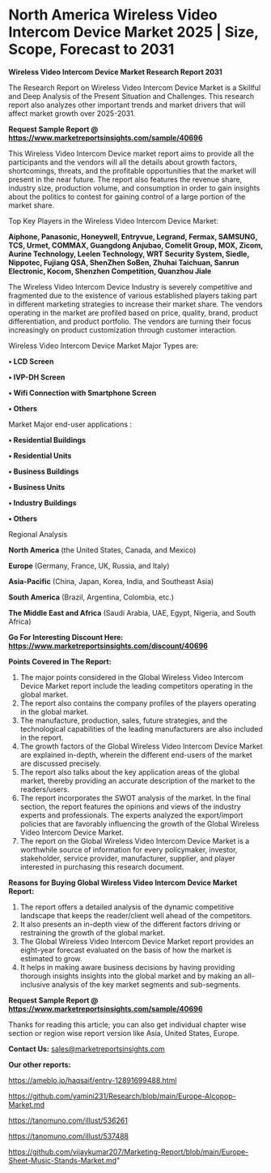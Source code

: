 # North America Wireless Video Intercom Device Market 2025 | Size, Scope, Forecast to 2031

<strong>Wireless Video Intercom Device Market Research Report 2031</strong>

The Research Report on Wireless Video Intercom Device Market is a Skillful and Deep Analysis of the Present Situation and Challenges. This research report also analyzes other important trends and market drivers that will affect market growth over 2025-2031.

<strong>Request Sample Report @ <a href=https://www.marketreportsinsights.com/sample/40696>https://www.marketreportsinsights.com/sample/40696</a></strong>

This Wireless Video Intercom Device market report aims to provide all the participants and the vendors will all the details about growth factors, shortcomings, threats, and the profitable opportunities that the market will present in the near future. The report also features the revenue share, industry size, production volume, and consumption in order to gain insights about the politics to contest for gaining control of a large portion of the market share.

Top Key Players in the Wireless Video Intercom Device Market:

<strong>Aiphone, Panasonic, Honeywell, Entryvue, Legrand, Fermax, SAMSUNG, TCS, Urmet, COMMAX, Guangdong Anjubao, Comelit Group, MOX, Zicom, Aurine Technology, Leelen Technology, WRT Security System, Siedle, Nippotec, Fujiang QSA, ShenZhen SoBen, Zhuhai Taichuan, Sanrun Electronic, Kocom, Shenzhen Competition, Quanzhou Jiale</strong>

The Wireless Video Intercom Device Industry is severely competitive and fragmented due to the existence of various established players taking part in different marketing strategies to increase their market share. The vendors operating in the market are profiled based on price, quality, brand, product differentiation, and product portfolio. The vendors are turning their focus increasingly on product customization through customer interaction.

Wireless Video Intercom Device Market Major Types are:

<strong>•  LCD Screen

•  IVP-DH Screen

•  Wifi Connection with Smartphone Screen

•  Others</strong>

Market Major end-user applications :

<strong>•  Residential Buildings

•  Residential Units

•  Business Buildings

•  Business Units

•  Industry Buildings

•  Others</strong>

Regional Analysis

</u><strong><b>North America</b></strong> (the United States, Canada, and Mexico)

<strong><b>Europe </b></strong>(Germany, France, UK, Russia, and Italy)

<strong><b>Asia-Pacific</b></strong> (China, Japan, Korea, India, and Southeast Asia)

<strong><b>South America</b></strong> (Brazil, Argentina, Colombia, etc.)

<strong><b>The Middle East and Africa</b></strong> (Saudi Arabia, UAE, Egypt, Nigeria, and South Africa)

<strong>Go For Interesting Discount Here: <a href=https://www.marketreportsinsights.com/discount/40696>https://www.marketreportsinsights.com/discount/40696</a></strong>

<strong>Points Covered in The Report:</strong>
<ol>
  <li>The major points considered in the Global Wireless Video Intercom Device Market report include the leading competitors operating in the global market.</li>
  <li>The report also contains the company profiles of the players operating in the global market.</li>
  <li>The manufacture, production, sales, future strategies, and the technological capabilities of the leading manufacturers are also included in the report.</li>
  <li>The growth factors of the Global Wireless Video Intercom Device Market are explained in-depth, wherein the different end-users of the market are discussed precisely.</li>
  <li>The report also talks about the key application areas of the global market, thereby providing an accurate description of the market to the readers/users.</li>
  <li>The report incorporates the SWOT analysis of the market. In the final section, the report features the opinions and views of the industry experts and professionals. The experts analyzed the export/import policies that are favorably influencing the growth of the Global Wireless Video Intercom Device Market.</li>
  <li>The report on the Global Wireless Video Intercom Device Market is a worthwhile source of information for every policymaker, investor, stakeholder, service provider, manufacturer, supplier, and player interested in purchasing this research document.</li>
</ol>
<strong>Reasons for Buying Global Wireless Video Intercom Device Market Report:</strong>

<ol>
  <li>The report offers a detailed analysis of the dynamic competitive landscape that keeps the reader/client well ahead of the competitors.</li>
  <li>It also presents an in-depth view of the different factors driving or restraining the growth of the global market.</li>
  <li>The Global Wireless Video Intercom Device Market report provides an eight-year forecast evaluated on the basis of how the market is estimated to grow.</li>
  <li>It helps in making aware business decisions by having providing thorough insights insights into the global market and by making an all-inclusive analysis of the key market segments and sub-segments.</li>
</ol>
<strong>Request Sample Report @ <a href=https://www.marketreportsinsights.com/sample/40696>https://www.marketreportsinsights.com/sample/40696</a></strong>


Thanks for reading this article; you can also get individual chapter wise section or region wise report version like Asia, United States, Europe.

<strong>Contact Us:</strong>
sales@marketreportsinsights.com

<strong>Our other reports:</strong>

<a href=https://ameblo.jp/haqsaif/entry-12891699488.html>https://ameblo.jp/haqsaif/entry-12891699488.html</a>

<a href=https://github.com/yamini231/Research/blob/main/Europe-Alcopop-Market.md>https://github.com/yamini231/Research/blob/main/Europe-Alcopop-Market.md</a>

<a href=https://tanomuno.com/illust/536261>https://tanomuno.com/illust/536261</a>

<a href=https://tanomuno.com/illust/537488>https://tanomuno.com/illust/537488</a>

<a href=https://github.com/vijaykumar207/Marketing-Report/blob/main/Europe-Sheet-Music-Stands-Market.md>https://github.com/vijaykumar207/Marketing-Report/blob/main/Europe-Sheet-Music-Stands-Market.md</a>"
